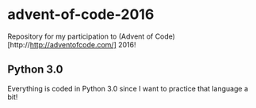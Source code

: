 # advent-of-code-2016
Repository for my participation to (Advent of Code)[http://http://adventofcode.com/] 2016!


## Python 3.0
Everything is coded in Python 3.0 since I want to practice that language a bit!
